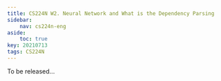 ```yaml
---
title: CS224N W2. Neural Network and What is the Dependency Parsing
sidebar:
    nav: cs224n-eng
aside:
    toc: true
key: 20210713
tags: CS224N
---
```

To be released...